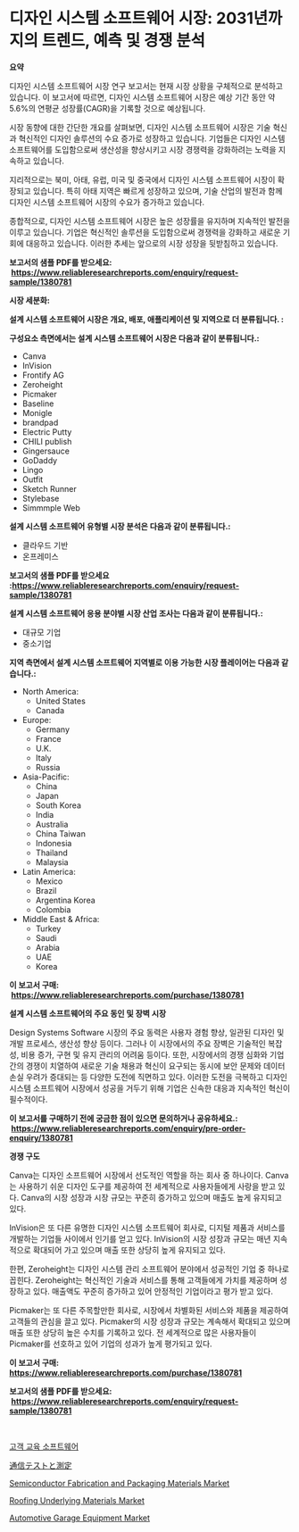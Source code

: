 <p><h1>디자인 시스템 소프트웨어 시장: 2031년까지의 트렌드, 예측 및 경쟁 분석</h1></p><p><strong>요약</strong></p>
<p><p>디자인 시스템 소프트웨어 시장 연구 보고서는 현재 시장 상황을 구체적으로 분석하고 있습니다. 이 보고서에 따르면, 디자인 시스템 소프트웨어 시장은 예상 기간 동안 약 5.6%의 연평균 성장률(CAGR)을 기록할 것으로 예상됩니다.</p><p>시장 동향에 대한 간단한 개요를 살펴보면, 디자인 시스템 소프트웨어 시장은 기술 혁신과 혁신적인 디자인 솔루션의 수요 증가로 성장하고 있습니다. 기업들은 디자인 시스템 소프트웨어를 도입함으로써 생산성을 향상시키고 시장 경쟁력을 강화하려는 노력을 지속하고 있습니다.</p><p>지리적으로는 북미, 아태, 유럽, 미국 및 중국에서 디자인 시스템 소프트웨어 시장이 확장되고 있습니다. 특히 아태 지역은 빠르게 성장하고 있으며, 기술 산업의 발전과 함께 디자인 시스템 소프트웨어 시장의 수요가 증가하고 있습니다.</p><p>종합적으로, 디자인 시스템 소프트웨어 시장은 높은 성장률을 유지하며 지속적인 발전을 이루고 있습니다. 기업은 혁신적인 솔루션을 도입함으로써 경쟁력을 강화하고 새로운 기회에 대응하고 있습니다. 이러한 추세는 앞으로의 시장 성장을 뒷받침하고 있습니다.</p></p>
<p><strong>보고서의 샘플 PDF를 받으세요: &nbsp;<a href="https://www.reliableresearchreports.com/enquiry/request-sample/1380781">https://www.reliableresearchreports.com/enquiry/request-sample/1380781</a></strong></p>
<p><strong>시장 세분화:</strong></p>
<p><strong> 설계 시스템 소프트웨어 시장은 개요, 배포, 애플리케이션 및 지역으로 더 분류됩니다. :</strong></p>
<p><strong>구성요소 측면에서는 설계 시스템 소프트웨어 시장은 다음과 같이 분류됩니다.:</strong></p>
<p><ul><li>Canva</li><li>InVision</li><li>Frontify AG</li><li>Zeroheight</li><li>Picmaker</li><li>Baseline</li><li>Monigle</li><li>brandpad</li><li>Electric Putty</li><li>CHILI publish</li><li>Gingersauce</li><li>GoDaddy</li><li>Lingo</li><li>Outfit</li><li>Sketch Runner</li><li>Stylebase</li><li>Simmmple Web</li></ul></p>
<p><strong> 설계 시스템 소프트웨어 유형별 시장 분석은 다음과 같이 분류됩니다.:</strong></p>
<p><ul><li>클라우드 기반</li><li>온프레미스</li></ul></p>
<p><strong>보고서의 샘플 PDF를 받으세요 :<a href="https://www.reliableresearchreports.com/enquiry/request-sample/1380781">https://www.reliableresearchreports.com/enquiry/request-sample/1380781</a></strong></p>
<p><strong> 설계 시스템 소프트웨어 응용 분야별 시장 산업 조사는 다음과 같이 분류됩니다.:</strong></p>
<p><ul><li>대규모 기업</li><li>중소기업</li></ul></p>
<p><strong>지역 측면에서 설계 시스템 소프트웨어 지역별로 이용 가능한 시장 플레이어는 다음과 같습니다.:</strong></p>
<p><ul>
    <li>
        North America:
        <ul>
            <li>United States</li>
            <li>Canada</li>
        </ul>
    </li>
    <li>
        Europe:
        <ul>
            <li>Germany</li>
            <li>France</li>
            <li>U.K.</li>
            <li>Italy</li>
            <li>Russia</li>
        </ul>
    </li>
    <li>
        Asia-Pacific:
        <ul>
            <li>China</li>
            <li>Japan</li>
            <li>South Korea</li>
            <li>India</li>
            <li>Australia</li>
            <li>China Taiwan</li>
            <li>Indonesia</li>
            <li>Thailand</li>
            <li>Malaysia</li>
        </ul>
    </li>
    <li>
        Latin America:
        <ul>
            <li>Mexico</li>
            <li>Brazil</li>
            <li>Argentina Korea</li>
            <li>Colombia</li>
        </ul>
    </li>
    <li>
        Middle East & Africa:
        <ul>
            <li>Turkey</li>
            <li>Saudi</li>
            <li>Arabia</li>
            <li>UAE</li>
            <li>Korea</li>
        </ul>
    </li>
    </ul></p>
<p><strong>이 보고서 구매: &nbsp;<a href="https://www.reliableresearchreports.com/purchase/1380781">https://www.reliableresearchreports.com/purchase/1380781</a></strong></p>
<p><strong>설계 시스템 소프트웨어의 주요 동인 및 장벽 시장</strong></p>
<p><p>Design Systems Software 시장의 주요 동력은 사용자 경험 향상, 일관된 디자인 및 개발 프로세스, 생산성 향상 등이다. 그러나 이 시장에서의 주요 장벽은 기술적인 복잡성, 비용 증가, 구현 및 유지 관리의 어려움 등이다. 또한, 시장에서의 경쟁 심화와 기업 간의 경쟁이 치열하여 새로운 기술 채용과 혁신이 요구되는 동시에 보안 문제와 데이터 손실 우려가 증대되는 등 다양한 도전에 직면하고 있다. 이러한 도전을 극복하고 디자인 시스템 소프트웨어 시장에서 성공을 거두기 위해 기업은 신속한 대응과 지속적인 혁신이 필수적이다.</p></p>
<p><strong>이 보고서를 구매하기 전에 궁금한 점이 있으면 문의하거나 공유하세요.: &nbsp;<a href="https://www.reliableresearchreports.com/enquiry/pre-order-enquiry/1380781">https://www.reliableresearchreports.com/enquiry/pre-order-enquiry/1380781</a></strong></p>
<p><strong>경쟁 구도</strong></p>
<p><p>Canva는 디자인 소프트웨어 시장에서 선도적인 역할을 하는 회사 중 하나이다. Canva는 사용하기 쉬운 디자인 도구를 제공하여 전 세계적으로 사용자들에게 사랑을 받고 있다. Canva의 시장 성장과 시장 규모는 꾸준히 증가하고 있으며 매출도 높게 유지되고 있다.</p><p>InVision은 또 다른 유명한 디자인 시스템 소프트웨어 회사로, 디지털 제품과 서비스를 개발하는 기업들 사이에서 인기를 얻고 있다. InVision의 시장 성장과 규모는 매년 지속적으로 확대되어 가고 있으며 매출 또한 상당히 높게 유지되고 있다.</p><p>한편, Zeroheight는 디자인 시스템 관리 소프트웨어 분야에서 성공적인 기업 중 하나로 꼽힌다. Zeroheight는 혁신적인 기술과 서비스를 통해 고객들에게 가치를 제공하며 성장하고 있다. 매출액도 꾸준히 증가하고 있어 안정적인 기업이라고 평가 받고 있다.</p><p>Picmaker는 또 다른 주목할만한 회사로, 시장에서 차별화된 서비스와 제품을 제공하여 고객들의 관심을 끌고 있다. Picmaker의 시장 성장과 규모는 계속해서 확대되고 있으며 매출 또한 상당히 높은 수치를 기록하고 있다. 전 세계적으로 많은 사용자들이 Picmaker를 선호하고 있어 기업의 성과가 높게 평가되고 있다.</p></p>
<p><strong>이 보고서 구매: &nbsp; <a href="https://www.reliableresearchreports.com/purchase/1380781">https://www.reliableresearchreports.com/purchase/1380781</a></strong></p>
<p><strong>보고서의 샘플 PDF를 받으세요: &nbsp;<a href="https://www.reliableresearchreports.com/enquiry/request-sample/1380781">https://www.reliableresearchreports.com/enquiry/request-sample/1380781</a></strong><strong></strong></p>
<p>&nbsp;</p>
<p><p><a href="https://github.com/nuekbpymrrz5/Market-Research-Report-List-1/blob/main/258990311945.md">고객 교육 소프트웨어</a></p><p><a href="https://github.com/jkjreqjscoxx7/Market-Research-Report-List-1/blob/main/346542012932.md">通信テストと測定</a></p><p><a href="https://github.com/castoriffic/Market-Research-Report-List-3/blob/main/semiconductor-fabrication-and-packaging-materials-market.md">Semiconductor Fabrication and Packaging Materials Market</a></p><p><a href="https://sulfuric-clavicle-d39.notion.site/Roofing-Underlying-Materials-Market-Research-Report-Reveals-The-Latest-Trends-And-Opportunities-of-t-566c11edfb1d4842978559486e519822">Roofing Underlying Materials Market</a></p><p><a href="https://issuu.com/reportprime-2/docs/automotive-garage-equipment-market-size-2030.pptx">Automotive Garage Equipment Market</a></p></p>